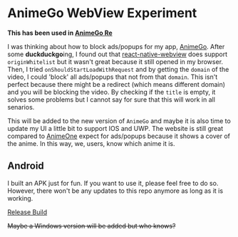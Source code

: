 # AnimeGo WebView Experiment
**This has been used in [AnimeGo Re](https://github.com/HenryQuan/AnimeGo-Re)**

I was thinking about how to block ads/popups for my app, [AnimeGo](https://github.com/HenryQuan/AnimeGo). 
After some **duckduckgo**ing, I found out that [react-native-webview](https://github.com/react-native-community/react-native-webview) does support `originWhitelist` 
but it wasn't great because it still opened in my browser. 
Then, I tried `onShouldStartLoadWithRequest` and by getting the `domain` of the video, I could 'block' all ads/popups that not from that `domain`. 
This isn't perfect because there might be a redirect (which means different domain) and you will be blocking the video. 
By checking if the `title` is empty, it solves some problems but I cannot say for sure that this will work in all senarios.

This will be added to the new version of `AnimeGo` and maybe it is also time to update my UI a little bit to support IOS and UWP. 
The website is still great compared to [AnimeOne](https://github.com/HenryQuan/AnimeOne) expect for ads/popups because it shows a cover of the anime. 
In this way, we, users, know which anime it is.

## Android
I built an APK just for fun. If you want to use it, please feel free to do so. 
However, there won't be any updates to this repo anymore as long as it is working. 

[Release Build](https://github.com/HenryQuan/AnimeGo-WebView-Experiment/releases/tag/0.0.2)

~~Maybe a Windows version will be added but who knows?~~
